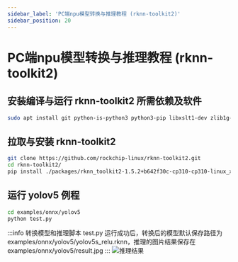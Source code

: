 ```yaml
---
sidebar_label: 'PC端npu模型转换与推理教程 (rknn-toolkit2)'
sidebar_position: 20
---
```


# PC端npu模型转换与推理教程 (rknn-toolkit2)
## 安装编译与运行 rknn-toolkit2 所需依赖及软件
```bash
sudo apt install git python-is-python3 python3-pip libxslt1-dev zlib1g-dev libglib2.0-dev libsm6 libgl1-mesa-glx libprotobuf-dev build-essential adb
```

## 拉取与安装 rknn-toolkit2 
```bash
git clone https://github.com/rockchip-linux/rknn-toolkit2.git
cd rknn-toolkit2/
pip install ./packages/rknn_toolkit2-1.5.2+b642f30c-cp310-cp310-linux_x86_64.whl
```

## 运行 yolov5 例程
<!-- :::info
此脚本是在 PC 模拟器上运行，若需要连板调试请参考
::: -->
```bash
cd examples/onnx/yolov5
python test.py
```
:::info
转换模型和推理脚本 test.py 运行成功后，转换后的模型默认保存路径为 examples/onnx/yolov5/yolov5s_relu.rknn，推理的图片结果保存在 examples/onnx/yolov5/result.jpg
:::
![推理结果](/img/general-tutorial/rknn/result.jpg)